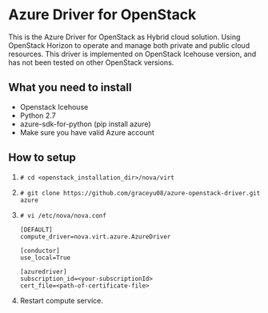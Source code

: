 # Azure Driver for OpenStack

This is the Azure Driver for OpenStack as Hybrid cloud solution.
Using OpenStack Horizon to operate and manage both private and public cloud resources.
This driver is implemented on OpenStack Icehouse version, and has not been tested on
other OpenStack versions.

## What you need to install

- Openstack Icehouse
- Python 2.7
- azure-sdk-for-python (pip install azure)
- Make sure you have valid Azure account

## How to setup

1. `# cd <openstack_installation_dir>/nova/virt`
2. `# git clone https://github.com/graceyu08/azure-openstack-driver.git azure`
3. `# vi /etc/nova/nova.conf`

       [DEFAULT]
       compute_driver=nova.virt.azure.AzureDriver

       [conductor]
       use_local=True

       [azuredriver]
       subscription_id=<your-subscriptionId>
       cert_file=<path-of-certificate-file>

4. Restart compute service.

